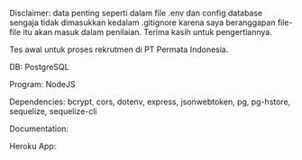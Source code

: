 Disclaimer: data penting seperti dalam file .env dan config database sengaja tidak dimasukkan kedalam .gitignore karena saya beranggapan file-file itu akan masuk dalam penilaian. Terima kasih untuk pengertiannya.

Tes awal untuk proses rekrutmen di PT Permata Indonesia.

DB: PostgreSQL

Program: NodeJS

Dependencies: bcrypt, cors, dotenv, express, jsonwebtoken, pg, pg-hstore, sequelize, sequelize-cli

Documentation:

Heroku App:
